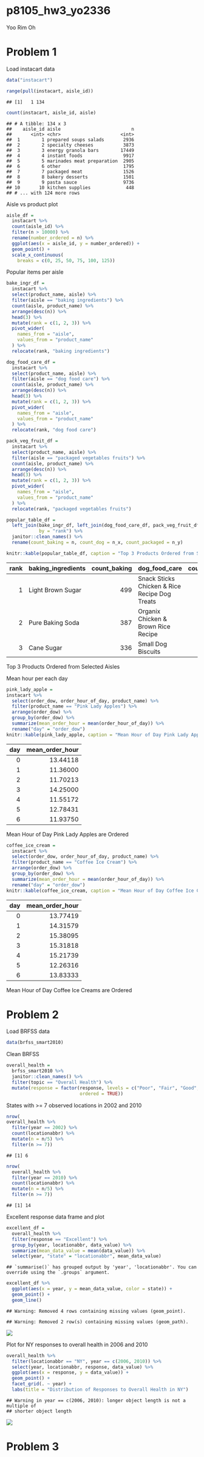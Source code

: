 p8105\_hw3\_yo2336
================
Yoo Rim Oh

# Problem 1

Load instacart data

``` r
data("instacart")

range(pull(instacart, aisle_id))
```

    ## [1]   1 134

``` r
count(instacart, aisle_id, aisle)
```

    ## # A tibble: 134 x 3
    ##    aisle_id aisle                          n
    ##       <int> <chr>                      <int>
    ##  1        1 prepared soups salads       2936
    ##  2        2 specialty cheeses           3873
    ##  3        3 energy granola bars        17449
    ##  4        4 instant foods               9917
    ##  5        5 marinades meat preparation  2905
    ##  6        6 other                       1795
    ##  7        7 packaged meat               1526
    ##  8        8 bakery desserts             1501
    ##  9        9 pasta sauce                 9736
    ## 10       10 kitchen supplies             448
    ## # ... with 124 more rows

Aisle vs product plot

``` r
aisle_df =
  instacart %>%
  count(aisle_id) %>%
  filter(n > 10000) %>%
  rename(number_ordered = n) %>%
  ggplot(aes(x = aisle_id, y = number_ordered)) +
  geom_point() +
  scale_x_continuous(
    breaks = c(0, 25, 50, 75, 100, 125))
```

Popular items per aisle

``` r
bake_ingr_df =
  instacart %>%
  select(product_name, aisle) %>%
  filter(aisle == "baking ingredients") %>%
  count(aisle, product_name) %>%
  arrange(desc(n)) %>%
  head(3) %>%
  mutate(rank = c(1, 2, 3)) %>%
  pivot_wider(
    names_from = "aisle",
    values_from = "product_name"
  ) %>%
  relocate(rank, "baking ingredients")

dog_food_care_df = 
  instacart %>%
  select(product_name, aisle) %>%
  filter(aisle == "dog food care") %>%
  count(aisle, product_name) %>%
  arrange(desc(n)) %>%
  head(3) %>%
  mutate(rank = c(1, 2, 3)) %>%
  pivot_wider(
    names_from = "aisle",
    values_from = "product_name"
  ) %>%
  relocate(rank, "dog food care")

pack_veg_fruit_df = 
  instacart %>%
  select(product_name, aisle) %>%
  filter(aisle == "packaged vegetables fruits") %>%
  count(aisle, product_name) %>%
  arrange(desc(n)) %>%
  head(3) %>%
  mutate(rank = c(1, 2, 3)) %>%
  pivot_wider(
    names_from = "aisle",
    values_from = "product_name"
  ) %>%
  relocate(rank, "packaged vegetables fruits")

popular_table_df = 
  left_join(bake_ingr_df, left_join(dog_food_care_df, pack_veg_fruit_df, by = "rank"), 
            by = "rank") %>%
  janitor::clean_names() %>%
  rename(count_baking = n, count_dog = n_x, count_packaged = n_y)

knitr::kable(popular_table_df, caption = "Top 3 Products Ordered from Selected Aisles")
```

| rank | baking\_ingredients | count\_baking | dog\_food\_care                               | count\_dog | packaged\_vegetables\_fruits | count\_packaged |
|-----:|:--------------------|--------------:|:----------------------------------------------|-----------:|:-----------------------------|----------------:|
|    1 | Light Brown Sugar   |           499 | Snack Sticks Chicken & Rice Recipe Dog Treats |         30 | Organic Baby Spinach         |            9784 |
|    2 | Pure Baking Soda    |           387 | Organix Chicken & Brown Rice Recipe           |         28 | Organic Raspberries          |            5546 |
|    3 | Cane Sugar          |           336 | Small Dog Biscuits                            |         26 | Organic Blueberries          |            4966 |

Top 3 Products Ordered from Selected Aisles

Mean hour per each day

``` r
pink_lady_apple =
instacart %>%
  select(order_dow, order_hour_of_day, product_name) %>%
  filter(product_name == "Pink Lady Apples") %>%
  arrange(order_dow) %>%
  group_by(order_dow) %>%
  summarize(mean_order_hour = mean(order_hour_of_day)) %>%
  rename("day" = "order_dow")
knitr::kable(pink_lady_apple, caption = "Mean Hour of Day Pink Lady Apples are Ordered")
```

| day | mean\_order\_hour |
|----:|------------------:|
|   0 |          13.44118 |
|   1 |          11.36000 |
|   2 |          11.70213 |
|   3 |          14.25000 |
|   4 |          11.55172 |
|   5 |          12.78431 |
|   6 |          11.93750 |

Mean Hour of Day Pink Lady Apples are Ordered

``` r
coffee_ice_cream =
  instacart %>%
  select(order_dow, order_hour_of_day, product_name) %>%
  filter(product_name == "Coffee Ice Cream") %>%
  arrange(order_dow) %>%
  group_by(order_dow) %>%
  summarize(mean_order_hour = mean(order_hour_of_day)) %>%
  rename("day" = "order_dow")
knitr::kable(coffee_ice_cream, caption = "Mean Hour of Day Coffee Ice Creams are Ordered")
```

| day | mean\_order\_hour |
|----:|------------------:|
|   0 |          13.77419 |
|   1 |          14.31579 |
|   2 |          15.38095 |
|   3 |          15.31818 |
|   4 |          15.21739 |
|   5 |          12.26316 |
|   6 |          13.83333 |

Mean Hour of Day Coffee Ice Creams are Ordered

# Problem 2

Load BRFSS data

``` r
data(brfss_smart2010)
```

Clean BRFSS

``` r
overall_health =
  brfss_smart2010 %>%
  janitor::clean_names() %>%
  filter(topic == "Overall Health") %>%
  mutate(response = factor(response, levels = c("Poor", "Fair", "Good", "Very good", "Excellent"),
                           ordered = TRUE))
```

States with &gt;= 7 observed locations in 2002 and 2010

``` r
nrow(
overall_health %>%
  filter(year == 2002) %>%
  count(locationabbr) %>%
  mutate(n = n/5) %>%
  filter(n >= 7))
```

    ## [1] 6

``` r
nrow(
  overall_health %>%
  filter(year == 2010) %>%
  count(locationabbr) %>%
  mutate(n = n/5) %>%
  filter(n >= 7))
```

    ## [1] 14

Excellent response data frame and plot

``` r
excellent_df =
  overall_health %>%
  filter(response == "Excellent") %>%
  group_by(year, locationabbr, data_value) %>%
  summarize(mean_data_value = mean(data_value)) %>%
  select(year, "state" = "locationabbr", mean_data_value)
```

    ## `summarise()` has grouped output by 'year', 'locationabbr'. You can override using the `.groups` argument.

``` r
excellent_df %>%
  ggplot(aes(x = year, y = mean_data_value, color = state)) +
  geom_point() +
  geom_line()
```

    ## Warning: Removed 4 rows containing missing values (geom_point).

    ## Warning: Removed 2 row(s) containing missing values (geom_path).

![](p8105_hw3_yo2336_files/figure-gfm/unnamed-chunk-8-1.png)<!-- -->

Plot for NY responses to overall health in 2006 and 2010

``` r
overall_health %>%
  filter(locationabbr == "NY", year == c(2006, 2010)) %>%
  select(year, locationabbr, response, data_value) %>%
  ggplot(aes(x = response, y = data_value)) +
  geom_point() +
  facet_grid(. ~ year) +
  labs(title = "Distribution of Responses to Overall Health in NY")
```

    ## Warning in year == c(2006, 2010): longer object length is not a multiple of
    ## shorter object length

![](p8105_hw3_yo2336_files/figure-gfm/unnamed-chunk-9-1.png)<!-- -->

# Problem 3
